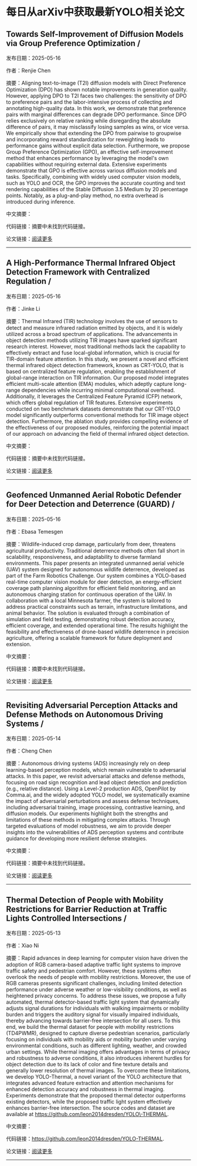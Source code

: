 # 每日从arXiv中获取最新YOLO相关论文


## Towards Self\-Improvement of Diffusion Models via Group Preference Optimization / 

发布日期：2025-05-16

作者：Renjie Chen

摘要：Aligning text\-to\-image \(T2I\) diffusion models with Direct Preference Optimization \(DPO\) has shown notable improvements in generation quality. However, applying DPO to T2I faces two challenges: the sensitivity of DPO to preference pairs and the labor\-intensive process of collecting and annotating high\-quality data. In this work, we demonstrate that preference pairs with marginal differences can degrade DPO performance. Since DPO relies exclusively on relative ranking while disregarding the absolute difference of pairs, it may misclassify losing samples as wins, or vice versa. We empirically show that extending the DPO from pairwise to groupwise and incorporating reward standardization for reweighting leads to performance gains without explicit data selection. Furthermore, we propose Group Preference Optimization \(GPO\), an effective self\-improvement method that enhances performance by leveraging the model's own capabilities without requiring external data. Extensive experiments demonstrate that GPO is effective across various diffusion models and tasks. Specifically, combining with widely used computer vision models, such as YOLO and OCR, the GPO improves the accurate counting and text rendering capabilities of the Stable Diffusion 3.5 Medium by 20 percentage points. Notably, as a plug\-and\-play method, no extra overhead is introduced during inference.

中文摘要：


代码链接：摘要中未找到代码链接。

论文链接：[阅读更多](http://arxiv.org/abs/2505.11070v1)

---


## A High\-Performance Thermal Infrared Object Detection Framework with Centralized Regulation / 

发布日期：2025-05-16

作者：Jinke Li

摘要：Thermal Infrared \(TIR\) technology involves the use of sensors to detect and measure infrared radiation emitted by objects, and it is widely utilized across a broad spectrum of applications. The advancements in object detection methods utilizing TIR images have sparked significant research interest. However, most traditional methods lack the capability to effectively extract and fuse local\-global information, which is crucial for TIR\-domain feature attention. In this study, we present a novel and efficient thermal infrared object detection framework, known as CRT\-YOLO, that is based on centralized feature regulation, enabling the establishment of global\-range interaction on TIR information. Our proposed model integrates efficient multi\-scale attention \(EMA\) modules, which adeptly capture long\-range dependencies while incurring minimal computational overhead. Additionally, it leverages the Centralized Feature Pyramid \(CFP\) network, which offers global regulation of TIR features. Extensive experiments conducted on two benchmark datasets demonstrate that our CRT\-YOLO model significantly outperforms conventional methods for TIR image object detection. Furthermore, the ablation study provides compelling evidence of the effectiveness of our proposed modules, reinforcing the potential impact of our approach on advancing the field of thermal infrared object detection.

中文摘要：


代码链接：摘要中未找到代码链接。

论文链接：[阅读更多](http://arxiv.org/abs/2505.10825v1)

---


## Geofenced Unmanned Aerial Robotic Defender for Deer Detection and Deterrence \(GUARD\) / 

发布日期：2025-05-16

作者：Ebasa Temesgen

摘要：Wildlife\-induced crop damage, particularly from deer, threatens agricultural productivity. Traditional deterrence methods often fall short in scalability, responsiveness, and adaptability to diverse farmland environments. This paper presents an integrated unmanned aerial vehicle \(UAV\) system designed for autonomous wildlife deterrence, developed as part of the Farm Robotics Challenge. Our system combines a YOLO\-based real\-time computer vision module for deer detection, an energy\-efficient coverage path planning algorithm for efficient field monitoring, and an autonomous charging station for continuous operation of the UAV. In collaboration with a local Minnesota farmer, the system is tailored to address practical constraints such as terrain, infrastructure limitations, and animal behavior. The solution is evaluated through a combination of simulation and field testing, demonstrating robust detection accuracy, efficient coverage, and extended operational time. The results highlight the feasibility and effectiveness of drone\-based wildlife deterrence in precision agriculture, offering a scalable framework for future deployment and extension.

中文摘要：


代码链接：摘要中未找到代码链接。

论文链接：[阅读更多](http://arxiv.org/abs/2505.10770v1)

---


## Revisiting Adversarial Perception Attacks and Defense Methods on Autonomous Driving Systems / 

发布日期：2025-05-14

作者：Cheng Chen

摘要：Autonomous driving systems \(ADS\) increasingly rely on deep learning\-based perception models, which remain vulnerable to adversarial attacks. In this paper, we revisit adversarial attacks and defense methods, focusing on road sign recognition and lead object detection and prediction \(e.g., relative distance\). Using a Level\-2 production ADS, OpenPilot by Comma.ai, and the widely adopted YOLO model, we systematically examine the impact of adversarial perturbations and assess defense techniques, including adversarial training, image processing, contrastive learning, and diffusion models. Our experiments highlight both the strengths and limitations of these methods in mitigating complex attacks. Through targeted evaluations of model robustness, we aim to provide deeper insights into the vulnerabilities of ADS perception systems and contribute guidance for developing more resilient defense strategies.

中文摘要：


代码链接：摘要中未找到代码链接。

论文链接：[阅读更多](http://arxiv.org/abs/2505.11532v1)

---


## Thermal Detection of People with Mobility Restrictions for Barrier Reduction at Traffic Lights Controlled Intersections / 

发布日期：2025-05-13

作者：Xiao Ni

摘要：Rapid advances in deep learning for computer vision have driven the adoption of RGB camera\-based adaptive traffic light systems to improve traffic safety and pedestrian comfort. However, these systems often overlook the needs of people with mobility restrictions. Moreover, the use of RGB cameras presents significant challenges, including limited detection performance under adverse weather or low\-visibility conditions, as well as heightened privacy concerns. To address these issues, we propose a fully automated, thermal detector\-based traffic light system that dynamically adjusts signal durations for individuals with walking impairments or mobility burden and triggers the auditory signal for visually impaired individuals, thereby advancing towards barrier\-free intersection for all users. To this end, we build the thermal dataset for people with mobility restrictions \(TD4PWMR\), designed to capture diverse pedestrian scenarios, particularly focusing on individuals with mobility aids or mobility burden under varying environmental conditions, such as different lighting, weather, and crowded urban settings. While thermal imaging offers advantages in terms of privacy and robustness to adverse conditions, it also introduces inherent hurdles for object detection due to its lack of color and fine texture details and generally lower resolution of thermal images. To overcome these limitations, we develop YOLO\-Thermal, a novel variant of the YOLO architecture that integrates advanced feature extraction and attention mechanisms for enhanced detection accuracy and robustness in thermal imaging. Experiments demonstrate that the proposed thermal detector outperforms existing detectors, while the proposed traffic light system effectively enhances barrier\-free intersection. The source codes and dataset are available at https://github.com/leon2014dresden/YOLO\-THERMAL.

中文摘要：


代码链接：https://github.com/leon2014dresden/YOLO-THERMAL.

论文链接：[阅读更多](http://arxiv.org/abs/2505.08568v2)

---

